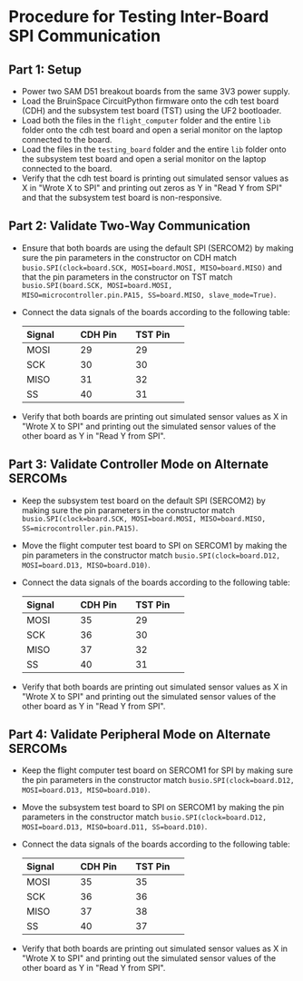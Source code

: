 # Procedure for Testing Inter-Board SPI Communication

## Part 1: Setup
 * Power two SAM D51 breakout boards from the same 3V3 power supply.
 * Load the BruinSpace CircuitPython firmware onto the cdh test board (CDH) and the subsystem test board (TST) using the UF2 bootloader.
 * Load both the files in the `flight_computer` folder and the entire `lib` folder onto the cdh test board and open a serial monitor on the laptop connected to the board.
 * Load the files in the `testing_board` folder and the entire `lib` folder onto the subsystem test board and open a serial monitor on the laptop connected to the board.
 * Verify that the cdh test board is printing out simulated sensor values as X in "Wrote X to SPI" and printing out zeros as Y in "Read Y from SPI" and that the subsystem test board is non-responsive.

## Part 2: Validate Two-Way Communication
 * Ensure that both boards are using the default SPI (SERCOM2) by making sure the pin parameters in the constructor on CDH match
 `busio.SPI(clock=board.SCK, MOSI=board.MOSI, MISO=board.MISO)` and that the pin parameters in the constructor on TST match
 `busio.SPI(board.SCK, MOSI=board.MOSI, MISO=microcontroller.pin.PA15, SS=board.MISO, slave_mode=True)`.
 * Connect the data signals of the boards according to the following table:

    | Signal &nbsp;&nbsp;&nbsp;&nbsp;&nbsp;&nbsp; | CDH Pin &nbsp;&nbsp;&nbsp; | TST Pin &nbsp;&nbsp;&nbsp; |
    | ----- | ----- | ----- |
    | MOSI | 29 | 29 |
    | SCK | 30 | 30 |
    | MISO | 31 | 32 |
    | SS | 40 | 31 |

 * Verify that both boards are printing out simulated sensor values as X in "Wrote X to SPI" and printing out the simulated sensor values of
 the other board as Y in "Read Y from SPI".

## Part 3: Validate Controller Mode on Alternate SERCOMs
 * Keep the subsystem test board on the default SPI (SERCOM2) by making sure the pin parameters in the constructor match
 `busio.SPI(clock=board.SCK, MOSI=board.MOSI, MISO=board.MISO, SS=microcontroller.pin.PA15)`.
 * Move the flight computer test board to SPI on SERCOM1 by making the pin parameters in the constructor match
 `busio.SPI(clock=board.D12, MOSI=board.D13, MISO=board.D10)`.
 * Connect the data signals of the boards according to the following table:

    | Signal &nbsp;&nbsp;&nbsp;&nbsp;&nbsp;&nbsp; | CDH Pin &nbsp;&nbsp;&nbsp; | TST Pin &nbsp;&nbsp;&nbsp; |
    | ----- | ----- | ----- |
    | MOSI | 35 | 29 |
    | SCK | 36 | 30 |
    | MISO | 37 | 32 |
    | SS | 40 | 31 |

 * Verify that both boards are printing out simulated sensor values as X in "Wrote X to SPI" and printing out the simulated sensor values of
 the other board as Y in "Read Y from SPI".

## Part 4: Validate Peripheral Mode on Alternate SERCOMs
 * Keep the flight computer test board on SERCOM1 for SPI by making sure the pin parameters in the constructor match
 `busio.SPI(clock=board.D12, MOSI=board.D13, MISO=board.D10)`.
 * Move the subsystem test board to SPI on SERCOM1 by making the pin parameters in the constructor match
 `busio.SPI(clock=board.D12, MOSI=board.D13, MISO=board.D11, SS=board.D10)`.
 * Connect the data signals of the boards according to the following table:

    | Signal &nbsp;&nbsp;&nbsp;&nbsp;&nbsp;&nbsp; | CDH Pin &nbsp;&nbsp;&nbsp; | TST Pin &nbsp;&nbsp;&nbsp; |
    | ----- | ----- | ----- |
    | MOSI | 35 | 35 |
    | SCK | 36 | 36 |
    | MISO | 37 | 38 |
    | SS | 40 | 37 |

 * Verify that both boards are printing out simulated sensor values as X in "Wrote X to SPI" and printing out the simulated sensor values of
 the other board as Y in "Read Y from SPI".
